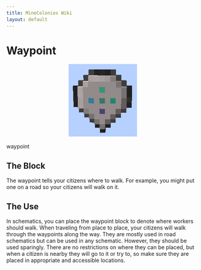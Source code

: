 ```yaml
---
title: MineColonies Wiki
layout: default
---
```

# Waypoint

<div class="infobox box text-center">
    <p style="text-align:center;"><img src="../../assets/images/items/waypoint.png" alt="Waypoint"></p>
    <recipe>waypoint</recipe>
</div>


## The Block

The waypoint tells your citizens where to walk. For example, you might put one on a road so your citizens will walk on it.
<br>

## The Use

In schematics, you can place the waypoint block to denote where workers should walk. When traveling from place to place, your citizens will walk through the waypoints along the way. They are mostly used in road schematics but can be used in any schematic. However, they should be used sparingly. There are no restrictions on where they can be placed, but when a citizen is nearby they will go to it or try to, so make sure they are placed in appropriate and accessible locations. 
